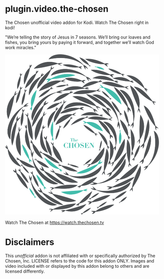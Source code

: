 # plugin.video.the-chosen
The Chosen unofficial video addon for Kodi.   Watch The Chosen right in kodi!

"We’re telling the story of Jesus in 7 seasons. We’ll bring our loaves and fishes, you bring yours by paying it forward, and together we’ll watch God work miracles."

![](resources/fanart.png?raw=true)

Watch The Chosen at https://watch.thechosen.tv

# Disclaimers

This *unofficial* addon is not affiliated with or specifically authorized by The Chosen, Inc. LICENSE refers to the code for this addon ONLY. Images and video included with or displayed by this addon belong to others and are licensed differently.


